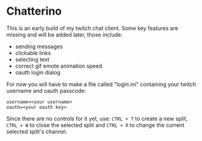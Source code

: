 # Chatterino

This is an early build of my twitch chat client. Some key features are missing and will be added later, those include:

- sending messages
- clickable links
- selecting text
- correct gif emote animation speed
- oauth login dialog

For now you will have to make a file called "login.ini" containing your twitch username and oauth passcode:

    username=<your username>
    oauth=<your oauth key>

Since there are no controls for it yet, use: `CTRL + T` to create a new split, `CTRL + W` to close the selected split and `CTRL + R` to change the current selected split's channel.

